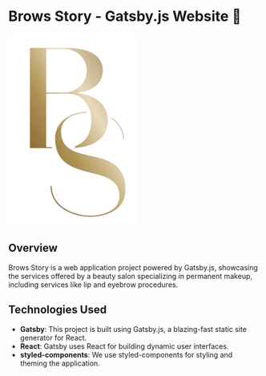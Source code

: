 # Brows Story - Gatsby.js Website 🚀

![Brows Story Logo](./src/assets/icons/miniLogo.png)

## Overview
Brows Story is a web application project powered by Gatsby.js, showcasing the services offered by a beauty salon specializing in permanent makeup, including services like lip and eyebrow procedures.

## Technologies Used
- **Gatsby**: This project is built using Gatsby.js, a blazing-fast static site generator for React.
- **React**: Gatsby uses React for building dynamic user interfaces.
- **styled-components**: We use styled-components for styling and theming the application.
